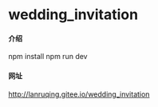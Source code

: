 # wedding_invitation

#### 介绍
npm install
npm run dev

#### 网址
http://lanruqing.gitee.io/wedding_invitation